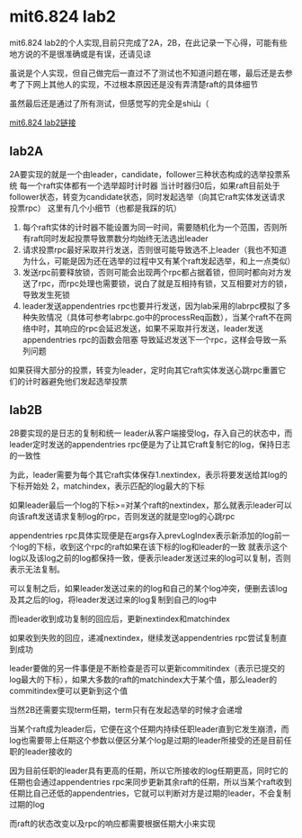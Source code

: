 # mit6.824 lab2
mit6.824 lab2的个人实现,目前只完成了2A，2B，在此记录一下心得，可能有些地方说的不是很准确或是有误，还请见谅

虽说是个人实现，但自己做完后一直过不了测试也不知道问题在哪，最后还是去参考了下网上其他人的实现，不过根本原因还是没有弄清楚raft的具体细节

虽然最后还是通过了所有测试，但感觉写的完全是shi山（

[mit6.824 lab2链接](http://nil.csail.mit.edu/6.824/2021/labs/lab-raft.html)


## lab2A
2A要实现的就是一个由leader，candidate，follower三种状态构成的选举投票系统
每一个raft实体都有一个选举超时计时器
当计时器归0后，如果raft目前处于follower状态，转变为candidate状态，同时发起选举（向其它raft实体发送请求投票rpc）
这里有几个小细节（也都是我踩的坑）
1. 每个raft实体的计时器不能设置为同一时间，需要随机化为一个范围，否则所有raft同时发起投票导致票数分均始终无法选出leader
2. 请求投票rpc最好采取并行发送，否则很可能导致选不上leader（我也不知道为什么，可能是因为还在选举的过程中又有某个raft发起选举，和上一点类似）
3. 发送rpc前要释放锁，否则可能会出现两个rpc都占据着锁，但同时都向对方发送了rpc，而rpc处理也需要锁，说白了就是互相持有锁，又互相要对方的锁，导致发生死锁
4. leader发送appendentries rpc也要并行发送，因为lab采用的labrpc模拟了多种失败情况（具体可参考labrpc.go中的processReq函数），当某个raft不在网络中时，其响应的rpc会延迟发送，如果不采取并行发送，leader发送appendentries rpc的函数会阻塞
导致延迟发送下一个rpc，这样会导致一系列问题

如果获得大部分的投票，转变为leader，定时向其它raft实体发送心跳rpc重置它们的计时器避免他们发起选举投票


## lab2B  
2B要实现的是日志的复制和统一
leader从客户端接受log，存入自己的状态中，而leader定时发送的appendentries rpc便是为了让其它raft复制它的log，保持日志的一致性

为此，leader需要为每个其它raft实体保存1.nextindex，表示将要发送给其log的下标开始处 2，matchindex，表示匹配的log最大的下标

如果leader最后一个log的下标>=对某个raft的nextindex，那么就表示leader可以向该raft发送请求复制log的rpc，否则发送的就是空log的心跳rpc

appendentries rpc具体实现便是在args存入prevLogIndex表示新添加的log前一个log的下标，收到这个rpc的raft如果在该下标的log和leader的一致
就表示这个log以及该log之前的log都保持一致，便表示leader发送过来的log可以复制，否则表示无法复制。

可以复制之后，如果leader发送过来的的log和自己的某个log冲突，便删去该log及其之后的log，将leader发送过来的log复制到自己的log中

而leader收到成功复制的回应后，更新nextindex和matchindex

如果收到失败的回应，递减nextindex，继续发送appendentries rpc尝试复制直到成功

leader要做的另一件事便是不断检查是否可以更新commitindex（表示已提交的log最大的下标），如果大多数的raft的matchindex大于某个值，那么leader的commitindex便可以更新到这个值

当然2B还需要实现term任期，term只有在发起选举的时候才会递增

当某个raft成为leader后，它便在这个任期内持续任职leader直到它发生崩溃，而log也需要带上任期这个参数以便区分某个log是过期的leader所接受的还是目前任职的leader接收的

因为目前任职的leader具有更高的任期，所以它所接收的log任期更高，同时它的任期也会通过appendentries rpc来同步更新其余raft的任期，所以当某个raft收到任期比自己还低的appendentries，它就可以判断对方是过期的leader，不会复制过期的log

而raft的状态改变以及rpc的响应都需要根据任期大小来实现

